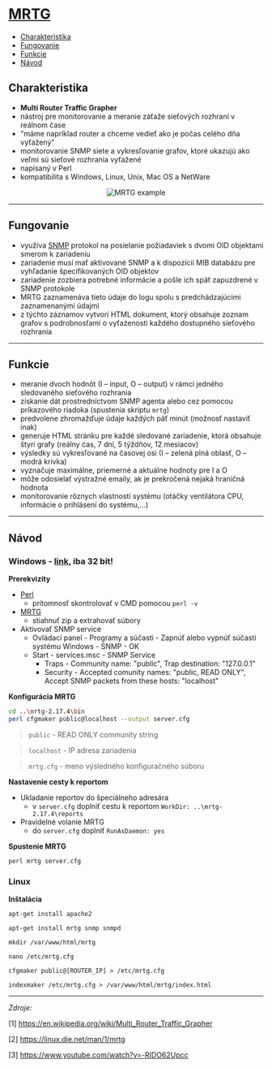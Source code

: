 # [MRTG](https://oss.oetiker.ch/mrtg/)

- [Charakteristika](#charakteristika)
- [Fungovanie](#fungovanie)
- [Funkcie](#funkcie)
- [Návod](#návod)

## Charakteristika

* **Multi Router Traffic Grapher**
* nástroj pre monitorovanie a meranie záťaže sieťových rozhraní v reálnom čase 
* "máme napríklad router a chceme vedieť ako je počas celého dňa vyťažený"
* monitorovanie SNMP siete a vykresľovanie grafov, ktoré ukazujú ako veľmi sú sieťové rozhrania vyťažené 
* napísaný v Perl 
* kompatibilita s Windows, Linux, Unix, Mac OS a NetWare

<p align="center">
  <img src="https://www.pcwdld.com/wp-content/uploads/gui-screenshot.jpg" alt="MRTG example"/>
</p>

***

## Fungovanie

* využíva [SNMP](https://github.com/matejperejda/aos-presentation/blob/master/SNMP.md) protokol na posielanie požiadaviek s dvomi OID objektami smerom k zariadeniu
* zariadenie musí mať aktivované SNMP a k dispozícii MIB databázu pre vyhľadanie špecifikovaných OID objektov
* zariadenie zozbiera potrebné informácie a pošle ich späť zapuzdrené v SNMP protokole
* MRTG zaznamenáva tieto údaje do logu spolu s predchádzajúcimi zaznamenanými údajmi
* z týchto záznamov vytvorí HTML dokument, ktorý obsahuje zoznam grafov s podrobnosťami o vyťaźenosti každého dostupného sieťového rozhrania 

***

## Funkcie

* meranie dvoch hodnôt (I – input, O – output) v rámci jedného sledovaného sieťového rozhrania
*	získanie dát prostredníctvom SNMP agenta alebo cez pomocou príkazového riadoka (spustenia skriptu `mrtg`)
* predvolene zhromažďuje údaje každých päť minút (možnosť nastaviť inak)
* generuje HTML stránku pre každé sledované zariadenie, ktorá obsahuje štyri grafy (reálny ćas, 7 dní, 5 týždňov, 12 mesiacov)
* výsledky sú vykresľované na časovej osi (I – zelená plná oblasť, O – modrá krivka)
* vyznačuje maximálne, priemerné a aktuálne hodnoty pre I a O
* môže odosielať výstražné emaily, ak je prekročená nejaká hraničná hodnota 
* monitorovanie rôznych vlastností systému (otáčky ventilátora CPU, informácie o prihlásení do systému,...)

***

## Návod

### Windows - [link](https://oss.oetiker.ch/mrtg/doc/mrtg-nt-guide.en.html), iba 32 bit!

**Prerekvizity**
* [Perl](https://www.activestate.com/activeperl/downloads)
  * prítomnosť skontrolovať v CMD pomocou `perl -v`
* [MRTG](https://oss.oetiker.ch/mrtg/pub/?M=D)
  * stiahnuť zip a extrahovať súbory
* Aktivovať SNMP service 
  * Ovládací panel - Programy a súčasti - Zapnúť alebo vypnúť súčasti systému Windows - SNMP - OK
  * Start - services.msc - SNMP Service
    * Traps - Community name: "public", Trap destination: "127.0.0.1" 
    * Security - Accepted comunity names: "public, READ ONLY", Accept SNMP packets from these hosts: "localhost"

**Konfigurácia MRTG**

```bash
cd ..\mrtg-2.17.4\bin
perl cfgmaker public@localhost --output server.cfg
```
> `public` - READ ONLY community string

> `localhost` - IP adresa zariadenia

> `mrtg.cfg` - meno výsledného konfiguračného súboru

**Nastavenie cesty k reportom**
* Ukladanie reportov do špeciálneho adresára
  * v `server.cfg` doplniť cestu k reportom `WorkDir: ..\mrtg-2.17.4\reports`
* Pravidelné volanie MRTG 
  * do `server.cfg` doplniť `RunAsDaemon: yes`

**Spustenie MRTG**

`perl mrtg server.cfg`

### Linux

**Inštalácia**

`apt-get install apache2`

`apt-get install mrtg snmp snmpd`

`mkdir /var/www/html/mrtg`

`nano /etc/mrtg.cfg`

`cfgmaker public@[ROUTER_IP] > /etc/mrtg.cfg`

`indexmaker /etc/mrtg.cfg > /var/www/html/mrtg/index.html`

***

*Zdroje:* 

[1] https://en.wikipedia.org/wiki/Multi_Router_Traffic_Grapher

[2] https://linux.die.net/man/1/mrtg

[3] https://www.youtube.com/watch?v=-RIDO62Upcc
